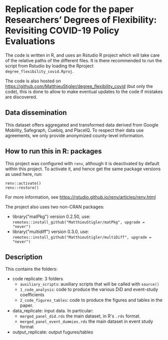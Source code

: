 # Replication code for the paper Researchers’ Degrees of Flexibility: Revisiting COVID-19 Policy Evaluations

The code is written in R, and uses an Rstudio R project which will take care of the relative paths of the different files. 
It is there recommended to run the script from Rstudio by loading the Rproject `degree_flexibility_covid.Rproj`.

The code is also hosted on https://github.com/MatthieuStigler/degree_flexibility_covid (but only the code), this is done to allow to make eventual updates to the code if mistakes are discovered. 

## Data dissemination

This dataset offers aggregated and transformed data derived from Google Mobility, Safegraph, Cuebiq, and PlaceIQ. To respect their data use agreements, we only provide anonymized county-level information.

## How to run this in R: packages

This project was configured with `renv`, although it is deactivated by default within this project. To activate it, and hence get the same package versions as used here, run: 

```
renv::activate()
renv::restore()
```
For more information, see https://rstudio.github.io/renv/articles/renv.html

The project also uses two non-CRAN packages:

- library("matPkg") version 0.2.50, use: `remotes::install_github("MatthieuStigler/matPkg", upgrade = "never")`
- library("multidiff") version 0.3.0, use: `remotes::install_github("MatthieuStigler/multiDiff", upgrade = "never")`

## Description

This contains the folders:
  
- code replicate: 3 folders
  - `auxiliary_scripts`: auxiliary scripts that will be called with `source()`
  - `1_code_analysis`: code to produce the various DiD and event-study coefficients
  - `2_code_figures_tables`: code to produce the figures and tables in the paper. 
- data_replicate: input data. In particular:
  - `merged_panel_did.rds` the main dataset, in R's `.rds` format.
  - `merged_panel_event_dummies.rds` the main dataset in event study format
- output_replicate: output fugures/tables



